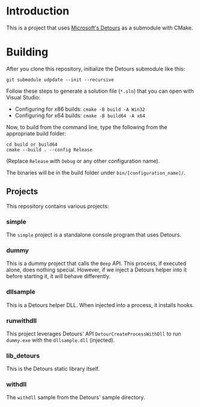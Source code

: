 # Introduction

This is a project that uses [Microsoft's Detours](https://github.com/microsoft/detours) as a submodule with CMake.

# Building

After you clone this repository, initialize the Detours submodule like this:

```
git submodule udpdate --init --recursive
```

Follow these steps to generate a solution file (`*.sln`) that you can open with Visual Studio:

- Configuring for x86 builds: `cmake -B build -A Win32`
- Configuring for x64 builds: `cmake -B build64 -A x64`

Now, to build from the command line, type the following from the appropriate build folder:

```batch
cd build or build64
cmake --build . --config Release
```

(Replace `Release` with `Debug` or any other configuration name).

The binaries will be in the build folder under `bin/[configuration_name]/`.

## Projects

This repository contains various projects:

### simple

The `simple` project is a standalone console program that uses Detours.

### dummy

This is a dummy project that calls the `Beep` API. This process, if executed alone, does nothing special. However, if we inject a Detours helper into it before starting it, it will behave differently.

### dllsample

This is a Detours helper DLL. When injected into a process, it installs hooks.

### runwithdll

This project leverages Detours' API `DetourCreateProcessWithDll` to run `dummy.exe` with the `dllsample.dll` (injected).

### lib_detours

This is the Detours static library itself.

### withdll
The `withdll` sample from the Detours' sample directory.
